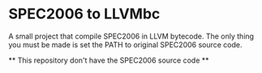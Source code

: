 SPEC2006 to LLVMbc
===================

A small project that compile SPEC2006 in LLVM bytecode.
The only thing you must be made is set the PATH to original SPEC2006 source code.

** This repository don't have the SPEC2006 source code **




